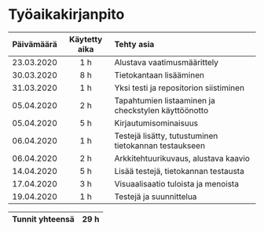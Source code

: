 # Työaikakirjanpito

| Päivämäärä        | Käytetty aika  | Tehty asia                        |
|:-----------------:|:--------------:|:----------------------------------|
| 23.03.2020        | 1 h            | Alustava vaatimusmäärittely       |
| 30.03.2020        | 8 h            | Tietokantaan lisääminen           |
| 31.03.2020        | 1 h            | Yksi testi ja repositorion siistiminen |
| 05.04.2020        | 2 h            | Tapahtumien listaaminen ja checkstylen käyttöönotto |
| 05.04.2020        | 5 h            | Kirjautumisominaisuus |
| 06.04.2020        | 1 h            | Testejä lisätty, tutustuminen tietokannan testaukseen |
| 06.04.2020        | 2 h            | Arkkitehtuurikuvaus, alustava kaavio |
| 14.04.2020        | 5 h            | Lisää testejä, tietokannan testausta |
| 17.04.2020        | 3 h            | Visuaalisaatio tuloista ja menoista |
| 19.04.2020        | 1 h            | Testejä ja suunnittelua |

|Tunnit yhteensä|29 h    |
|:-------------:|--------|
